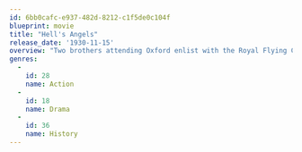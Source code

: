 ```yaml
---
id: 6bb0cafc-e937-482d-8212-c1f5de0c104f
blueprint: movie
title: "Hell's Angels"
release_date: '1930-11-15'
overview: "Two brothers attending Oxford enlist with the Royal Flying Corps when World War I breaks out. Roy and Monte Rutledge have very different personalities. Monte is a freewheeling womanizer, even with his brother's girlfriend Helen. He also proves to have a yellow streak when it comes to his Night Patrol duties. Roy is made of strong moral fiber and attempts to keep his brother in line. Both volunteer for an extremely risky two man bombing mission for different reasons. Monte wants to lose his cowardly reputation and Roy seeks to protect his brother. Roy loves Helen; Helen enjoys an affair with Monte; before they leave on their mission over Germany they find her in still another man's arms.  Their assignment to knock out a strategic German munitions facility is a booming success, but with a squadron of fighters bearing down on them afterwards, escape seems unlikely."
genres:
  -
    id: 28
    name: Action
  -
    id: 18
    name: Drama
  -
    id: 36
    name: History
---
```

